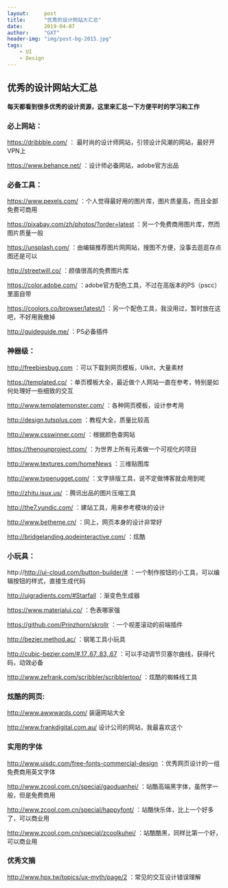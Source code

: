 ```yaml
---
layout:     post
title:      "优秀的设计网站大汇总"
date:       2019-04-07
author:     "GXT"
header-img: "img/post-bg-2015.jpg"
tags:
    - UI
    - Design
---
```


## 优秀的设计网站大汇总


#### 每天都看到很多优秀的设计资源，这里来汇总一下方便平时的学习和工作


### 必上网站：

https://dribbble.com/ ： 最时尚的设计师网站，引领设计风潮的网站，最好开VPN上

https://www.behance.net/ ：设计师必备网站，adobe官方出品



### 必备工具：

https://www.pexels.com/ ：个人觉得最好用的图片库，图片质量高，而且全部免费可商用

https://pixabay.com/zh/photos/?order=latest ：另一个免费商用图片库，然而图片质量一般

https://unsplash.com/ ：由编辑推荐图片网网站，搜图不方便，没事去逛逛存点图还是可以

http://streetwill.co/ ：颜值很高的免费图片库

https://color.adobe.com/ ：adobe官方配色工具，不过在高版本的PS（pscc）里面自带

https://coolors.co/browser/latest/1 ：另一个配色工具，我没用过，暂时放在这吧，不好用我撤掉

http://guideguide.me/ ：PS必备插件



### 神器级：

http://freebiesbug.com ：可以下载到网页模板，UIkit，大量素材

https://templated.co/  ：单页模板大全，最近做个人网站一直在参考，特别是如何处理好一些细致的交互

http://www.templatemonster.com/ ：各种网页模板，设计参考用

http://design.tutsplus.com ：教程大全，质量比较高

http://www.csswinner.com/ ：根据颜色查网站

https://thenounproject.com/ ：为世界上所有元素做一个可视化的项目

http://www.textures.com/homeNews ：三维贴图库

http://www.typenugget.com/ ：文字排版工具，说不定做博客就会用到呢

http://zhitu.isux.us/ ：腾讯出品的图片压缩工具

http://the7.yundic.com/ ：建站工具，用来参考模块的设计

http://www.betheme.cn/ ：同上，网页本身的设计非常好

http://bridgelanding.qodeinteractive.com/ ：炫酷


### 小玩具：

http://http://ui-cloud.com/button-builder/# ：一个制作按钮的小工具，可以编辑按钮的样式，直接生成代码

http://uigradients.com/#Starfall ：渐变色生成器

https://www.materialui.co/ ：色表哪家强

https://github.com/Prinzhorn/skrollr ：一个视差滚动的前端插件

http://bezier.method.ac/ ：钢笔工具小玩具

http://cubic-bezier.com/#.17,.67,.83,.67 ：可以手动调节贝塞尔曲线，获得代码，动效必备

http://www.zefrank.com/scribbler/scribblertoo/ ：炫酷的蜘蛛线工具



### 炫酷的网页:

http://www.awwwards.com/ 装逼网站大全

http://www.frankdigital.com.au/ 设计公司的网站，我最喜欢这个



### 实用的字体

http://www.uisdc.com/free-fonts-commercial-design ：优秀网页设计的一组免费商用英文字体

http://www.zcool.com.cn/special/gaoduanhei/ ：站酷高端黑字体，虽然字一般，但是免费商用

http://www.zcool.com.cn/special/happyfont/  ：站酷快乐体，比上一个好多了，可以商业用

http://www.zcool.com.cn/special/zcoolkuhei/ ：站酷酷黑，同样比第一个好，可以商业用



### 优秀文摘

http://www.hpx.tw/topics/ux-myth/page/2 ：常见的交互设计错误理解


```python

```
